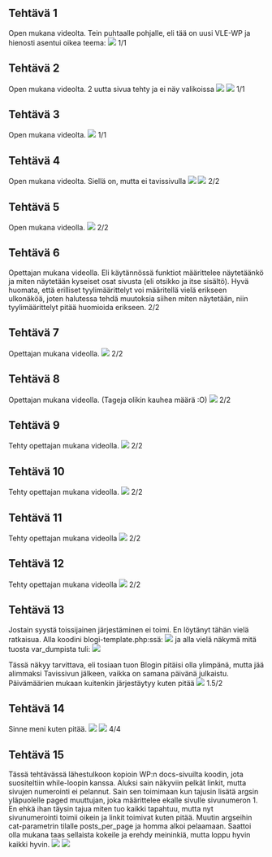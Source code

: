 ## Tehtävä 1
Open mukana videolta. Tein puhtaalle pohjalle, eli tää on uusi VLE-WP ja hienosti asentui oikea teema:
![](/harjoitus5/images/t1.png)
1/1
## Tehtävä 2
Open mukana videolta. 2 uutta sivua tehty ja ei näy valikoissa
![](/harjoitus5/images/t2.png)
![](/harjoitus5/images/t2_1.png)
1/1
## Tehtävä 3
Open mukana videolta.
![](/harjoitus5/images/t3.png)
1/1
## Tehtävä 4
Open mukana videolta. Siellä on, mutta ei tavissivulla
![](/harjoitus5/images/t4.png)
![](/harjoitus5/images/t4_2.png)
2/2
## Tehtävä 5
Open mukana videolla.
![](/harjoitus5/images/t5.png)
2/2
## Tehtävä 6
Opettajan mukana videolla. Eli käytännössä funktiot määrittelee näytetäänkö ja miten näytetään kyseiset osat sivusta (eli otsikko ja itse sisältö). Hyvä huomata, että erilliset tyylimäärittelyt voi määritellä vielä erikseen ulkonäköä, joten halutessa tehdä muutoksia siihen miten näytetään, niin tyylimäärittelyt pitää huomioida erikseen.
2/2
## Tehtävä 7
Opettajan mukana videolla.
![](/harjoitus5/images/t7.png)
2/2
## Tehtävä 8
Opettajan mukana videolla. (Tageja olikin kauhea määrä :O)
![](/harjoitus5/images/t8.png)
2/2
## Tehtävä 9
Tehty opettajan mukana videolla. 
![](/harjoitus5/images/t9.png)
2/2
## Tehtävä 10
Tehty opettajan mukana videolla. 
![](/harjoitus5/images/t10.png)
2/2
## Tehtävä 11
Tehty opettajan mukana videolla
![](/harjoitus5/images/t11.png)
2/2
## Tehtävä 12
Tehty opettajan mukana videolla
![](/harjoitus5/images/t12.png)
2/2
## Tehtävä 13
Jostain syystä toissijainen järjestäminen ei toimi. En löytänyt tähän vielä ratkaisua.
Alla koodini blogi-template.php:ssä:
![](/harjoitus5/images/koodi_t13.png)
ja alla vielä näkymä mitä tuosta var_dumpista tuli:
![](/harjoitus5/images/nakyma_t13.png)

Tässä näkyy tarvittava, eli tosiaan tuon Blogin pitäisi olla ylimpänä, mutta jää alimmaksi Tavissivun jälkeen, vaikka on samana päivänä julkaistu. Päivämäärien mukaan kuitenkin järjestäytyy kuten pitää
![](/harjoitus5/images/t13.png)
1.5/2
## Tehtävä 14
Sinne meni kuten pitää.
![](/harjoitus5/images/t14.png)
![](/harjoitus5/images/t14_actors.png)
4/4
## Tehtävä 15
Tässä tehtävässä lähestulkoon kopioin WP:n docs-sivuilta koodin, jota suositeltiin while-loopin kanssa. Aluksi sain näkyviin pelkät linkit, mutta sivujen numerointi ei pelannut. Sain sen toimimaan kun tajusin lisätä argsin yläpuolelle paged muuttujan, joka määrittelee ekalle sivulle sivunumeron 1. En ehkä ihan täysin tajua miten tuo kaikki tapahtuu, mutta nyt sivunumerointi toimii oikein ja linkit toimivat kuten pitää. Muutin argseihin cat-parametrin tilalle posts_per_page ja homma alkoi pelaamaan. Saattoi olla mukana taas sellaista kokeile ja erehdy meininkiä, mutta loppu hyvin kaikki hyvin.
![](/harjoitus5/images/t15.png)
![](/harjoitus5/images/t15_koodi.png)
